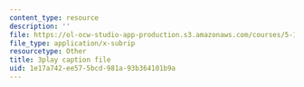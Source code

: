```yaml
---
content_type: resource
description: ''
file: https://ol-ocw-studio-app-production.s3.amazonaws.com/courses/5-111-principles-of-chemical-science-fall-2008/1e17a742ee575bcd981a93b364101b9a_f7RRqxv2pzg.vtt
file_type: application/x-subrip
resourcetype: Other
title: 3play caption file
uid: 1e17a742-ee57-5bcd-981a-93b364101b9a
---
```


